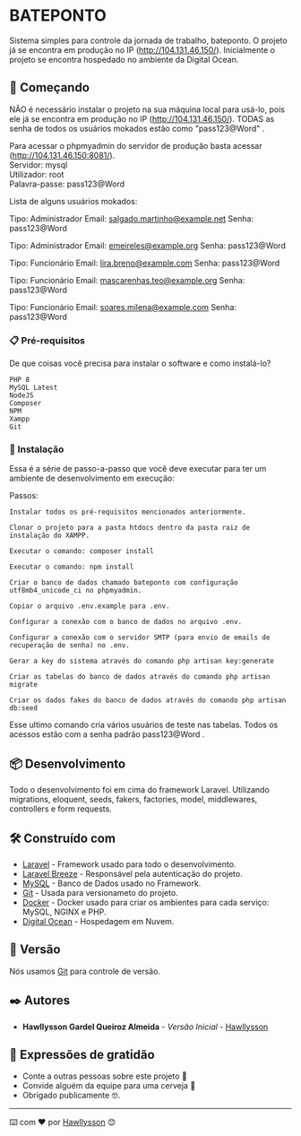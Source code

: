 # BATEPONTO

Sistema simples para controle da jornada de trabalho, bateponto. O projeto já se encontra em produção no IP (http://104.131.46.150/).
Inicialmente o projeto se encontra hospedado no ambiente da Digital Ocean.

## 🚀 Começando

NÃO é necessário instalar o projeto na sua máquina local para usá-lo, pois ele já se encontra em produção no IP (http://104.131.46.150/). TODAS as senha de todos os usuários mokados estão como "pass123@Word" .

Para acessar o phpmyadmin do servidor de produção basta acessar (http://104.131.46.150:8081/).  
Servidor:      mysql  
Utilizador:    root  
Palavra-passe: pass123@Word  

Lista de alguns usuários mokados:

Tipo:  Administrador
Email: salgado.martinho@example.net
Senha: pass123@Word

Tipo:  Administrador
Email: emeireles@example.org
Senha: pass123@Word

Tipo:  Funcionário
Email: lira.breno@example.com
Senha: pass123@Word

Tipo:  Funcionário
Email: mascarenhas.teo@example.org
Senha: pass123@Word

Tipo:  Funcionário
Email: soares.milena@example.com
Senha: pass123@Word

### 📋 Pré-requisitos

De que coisas você precisa para instalar o software e como instalá-lo?

```
PHP 8
MySQL Latest
NodeJS
Composer
NPM
Xampp
Git
```

### 🔧 Instalação

Essa é a série de passo-a-passo que você deve executar para ter um ambiente de desenvolvimento em execução:

Passos:

```
Instalar todos os pré-requisitos mencionados anteriormente.
```

```
Clonar o projeto para a pasta htdocs dentro da pasta raiz de instalação do XAMPP.
```

```
Executar o comando: composer install
```

```
Executar o comando: npm install
```

```
Criar o banco de dados chamado bateponto com configuração utf8mb4_unicode_ci no phpmyadmin.
```

```
Copiar o arquivo .env.example para .env.
```

```
Configurar a conexão com o banco de dados no arquivo .env.
```

```
Configurar a conexão com o servidor SMTP (para envio de emails de recuperação de senha) no .env.
```

```
Gerar a key do sistema através do comando php artisan key:generate
```

```
Criar as tabelas do banco de dados através do comando php artisan migrate
```

```
Criar os dados fakes do banco de dados através do comando php artisan db:seed
```

Esse ultimo comando cria vários usuários de teste nas tabelas. Todos os acessos estão com a senha padrão pass123@Word .

## 📦 Desenvolvimento

Todo o desenvolvimento foi em cima do framework Laravel. Utilizando migrations, eloquent, seeds, fakers, factories, model, middlewares, controllers e form requests.

## 🛠️ Construído com

* [Laravel](https://laravel.com/) - Framework usado para todo o desenvolvimento.
* [Laravel Breeze](https://github.com/laravel/breeze) - Responsável pela autenticação do projeto.
* [MySQL](https://www.mysql.com/) - Banco de Dados usado no Framework.
* [Git](https://git-scm.com/) - Usada para versionameto do projeto.
* [Docker](https://www.docker.com/) - Docker usado para criar os ambientes para cada serviço: MySQL, NGINX e PHP.
* [Digital Ocean](https://www.digitalocean.com/) - Hospedagem em Nuvem.

## 📌 Versão

Nós usamos [Git](https://git-scm.com/) para controle de versão. 

## ✒️ Autores

* **Hawllysson Gardel Queiroz Almeida** - *Versão Inicial* - [Hawllysson](https://github.com/hawllysson-gardel)

## 🎁 Expressões de gratidão

* Conte a outras pessoas sobre este projeto 📢
* Convide alguém da equipe para uma cerveja 🍺 
* Obrigado publicamente 🤓.

---
⌨️ com ❤️ por [Hawllysson](https://github.com/hawllysson-gardel) 😊